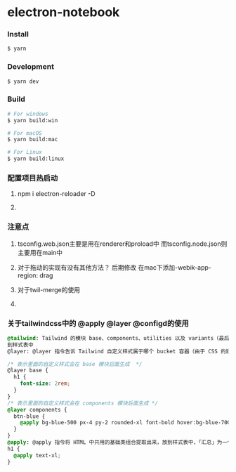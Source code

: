 # electron-notebook

### Install

```bash
$ yarn
```

### Development

```bash
$ yarn dev
```

### Build

```bash
# For windows
$ yarn build:win

# For macOS
$ yarn build:mac

# For Linux
$ yarn build:linux

```

### 配置项目热启动

1. npm i electron-reloader -D

2.

### 注意点

1. tsconfig.web.json主要是用在renderer和proload中 而tsconfig.node.json则主要用在main中

2. 对于拖动的实现有没有其他方法？ 后期修改
   在mac下添加-webik-app-region: drag

3. 对于twil-merge的使用

4.

### 关于tailwindcss中的 @apply @layer @configd的使用

```css
@tailwind: Tailwind 的模块 base、components、utilities 以及 variants（最后一个模块会默认最后导入）分别导入（因为 CSS 的顺序很重要）
到样式表中
@layer: @layer 指令告诉 Tailwind 自定义样式属于哪个 bucket 容器（由于 CSS 的顺序很重要），其中的自定义样式就会生成在相应的「容器」中，这里的容器一般指前面的三个 Tailwind 模块 base、components、utilities 它们依次编译生成到样式表中

/* 表示里面的自定义样式会在 base 模块后面生成  */
@layer base {
  h1 {
    font-size: 2rem;
  }
}
/* 表示里面的自定义样式会在 components 模块后面生成 */
@layer components {
  btn-blue {
    @apply bg-blue-500 px-4 py-2 rounded-xl font-bold hover:bg-blue-700;
  }
}
@apply: @apply 指令将 HTML 中共用的基础类组合提取出来，放到样式表中，「汇总」为一个新的类，然后在 HTML 元素就可以只写这个类名实现相同的效果
h1 {
  @apply text-xl;
}
```
